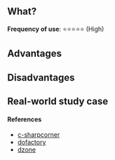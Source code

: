 ## What?

**Frequency of use**: :star::star::star::star::star: (High)
 
## Advantages
 

## Disadvantages
 

## Real-world study case
 

#### References
- [c-sharpcorner](https://www.c-sharpcorner.com/UploadFile/8911c4/singleton-design-pattern-in-C-Sharp/) 
- [dofactory](https://dofactory.com/net/singleton-design-pattern) 
- [dzone](https://dzone.com/articles/singleton-anti-pattern)
